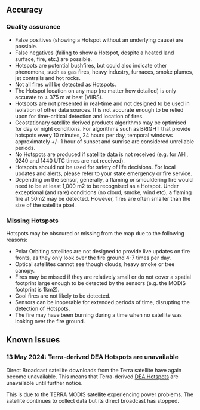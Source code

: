 ## Accuracy

### Quality assurance

* False positives (showing a Hotspot without an underlying cause) are possible. 
* False negatives (failing to show a Hotspot, despite a heated land surface, fire, etc.) are possible.  
* Hotspots are potential bushfires, but could also indicate other phenomena, such as gas fires, heavy industry, furnaces, smoke plumes, jet contrails and hot rocks.
* Not all fires will be detected as Hotspots.
* The Hotspot location on any map (no matter how detailed) is only accurate to ± 375 m at best (VIIRS).
* Hotspots are not presented in real-time and not designed to be used in isolation of other data sources. It is not accurate enough to be relied upon for time-critical detection and location of fires.
* Geostationary satellite derived products algorithms may be optimised for day or night conditions.  For algorithms such as BRIGHT that provide hotspots every 10 minutes, 24 hours per day, temporal windows approximately +/- 1 hour of sunset and sunrise are considered unreliable periods.
* No Hotspots are produced if satellite data is not received (e.g. for AHI, 0240 and 1440 UTC times are not received).
* Hotspots should not be used for safety of life decisions. For local updates and alerts, please refer to your state emergency or fire service.
* Depending on the sensor, generally, a flaming or smouldering fire would need to be at least 1,000 m2 to be recognised as a Hotspot. Under exceptional (and rare) conditions (no cloud, smoke, wind etc), a flaming fire at 50m2 may be detected. However, fires are often smaller than the size of the satellite pixel.

### Missing Hotspots

Hotspots may be obscured or missing from the map due to the following reasons:

* Polar Orbiting satellites are not designed to provide live updates on fire fronts, as they only look over the fire ground 4-7 times per day.
* Optical satellites cannot see though clouds, heavy smoke or tree canopy.  
* Fires may be missed if they are relatively small or do not cover a spatial footprint large enough to be detected by the sensors (e.g. the MODIS footprint is 1km2).  
* Cool fires are not likely to be detected.  
* Sensors can be inoperable for extended periods of time, disrupting the detection of Hotspots.  
* The fire may have been burning during a time when no satellite was looking over the fire ground.  

## Known Issues

### 13 May 2024: Terra-derived DEA Hotspots are unavailable

Direct Broadcast satellite downloads from the Terra satellite have again become unavailable. This means that Terra-derived [DEA Hotspots](https://hotspots.dea.ga.gov.au/) are unavailable until further notice.

This is due to the TERRA MODIS satellite experiencing power problems. The satellite continues to collect data but its direct broadcast has stopped.
